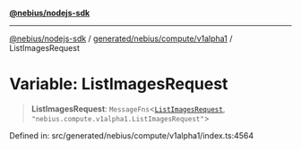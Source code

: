 [**@nebius/nodejs-sdk**](../../../../../README.md)

***

[@nebius/nodejs-sdk](../../../../../README.md) / [generated/nebius/compute/v1alpha1](../README.md) / ListImagesRequest

# Variable: ListImagesRequest

> **ListImagesRequest**: `MessageFns`\<[`ListImagesRequest`](../interfaces/ListImagesRequest.md), `"nebius.compute.v1alpha1.ListImagesRequest"`\>

Defined in: src/generated/nebius/compute/v1alpha1/index.ts:4564
